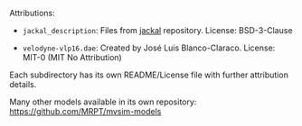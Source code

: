 Attributions:

- `jackal_description`: Files from [jackal](https://github.com/jackal/jackal) repository.
  License: BSD-3-Clause

- `velodyne-vlp16.dae`: Created by José Luis Blanco-Claraco.
  License: MIT-0 (MIT No Attribution)

Each subdirectory has its own README/License file with further attribution details.

Many other models available in its own repository: https://github.com/MRPT/mvsim-models

